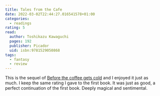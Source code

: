 ```yaml
---
title: Tales from the Cafe
date: 2022-03-02T22:44:27.016541578+01:00
categories:
  - readings
rating: 5
read:
  author: Toshikazu Kawaguchi
  pages: 192
  publisher: Picador
  uid: isbn:9781529050868
tags:
  - fantasy
  - review
---
```


This is the sequel of [Before the coffee gets cold](/2022/01/26/before-the-coffee-gets-cold) and I enjoyed it just as much. I keep the same rating I gave to the first book. It was just as good, a perfect continuation of the first book. Deeply magical and sentimental.

<!--more-->

